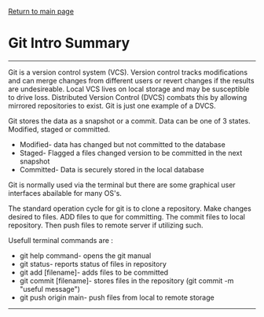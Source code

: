[Return to main page](https://KrisDunning.github.io/reading-notes/)

# Git Intro Summary

*****

Git is a version control system (VCS). Version control tracks modifications and can merge changes from different users or revert changes if the results are undesireable. Local VCS lives on local storage and may be susceptible to drive loss. Distributed Version Control (DVCS) combats this by allowing mirrored repositories to exist. Git is just one example of a DVCS.

Git stores the data as a snapshot or a commit. Data can be one of 3 states. Modified, staged or committed.

- Modified- data has changed but not committed to the database
- Staged- Flagged a files changed version to be committed in the next snapshot
- Committed- Data is securely stored in the local database

Git is normally used via the terminal but there are some graphical user interfaces abailable for many OS's. 

The standard operation cycle for git is to clone a repository. Make changes desired to files. ADD files to que for committing. The commit files to local repository. Then push files to remote server if utilizing such. 

Usefull terminal commands are :

- git help command- opens the git manual
- git status- reports status of files in repository
- git add [filename]- adds files to be committed
- git commit [filename]- stores files in the repository (git commit -m "useful message")
- git push origin main- push files from local to remote storage

*****
